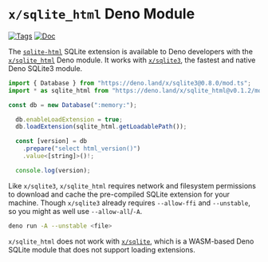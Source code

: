 <!--- Generated with the deno_generate_package.sh script, don't edit by hand! -->

# `x/sqlite_html` Deno Module

[![Tags](https://img.shields.io/github/release/asg017/sqlite-html)](https://github.com/asg017/sqlite-html/releases)
[![Doc](https://doc.deno.land/badge.svg)](https://doc.deno.land/https/deno.land/x/sqlite-html@0.1.2/mod.ts)

The [`sqlite-html`](https://github.com/asg017/sqlite-html) SQLite extension is available to Deno developers with the [`x/sqlite_html`](https://deno.land/x/sqlite-html) Deno module. It works with [`x/sqlite3`](https://deno.land/x/sqlite3), the fastest and native Deno SQLite3 module.

```js
import { Database } from "https://deno.land/x/sqlite3@0.8.0/mod.ts";
import * as sqlite_html from "https://deno.land/x/sqlite_html@v0.1.2/mod.ts";

const db = new Database(":memory:");

  db.enableLoadExtension = true;
  db.loadExtension(sqlite_html.getLoadablePath());

  const [version] = db
    .prepare("select html_version()")
    .value<[string]>()!;

  console.log(version);

```

Like `x/sqlite3`, `x/sqlite_html` requires network and filesystem permissions to download and cache the pre-compiled SQLite extension for your machine. Though `x/sqlite3` already requires `--allow-ffi` and `--unstable`, so you might as well use `--allow-all`/`-A`.

```bash
deno run -A --unstable <file>
```

`x/sqlite_html` does not work with [`x/sqlite`](https://deno.land/x/sqlite@v3.7.0), which is a WASM-based Deno SQLite module that does not support loading extensions.

